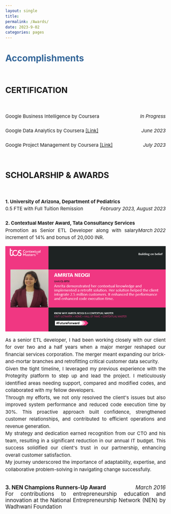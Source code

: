 ```yaml
---
layout: single
title: 
permalink: /Awards/
date: 2023-9-02
categories: pages
---
```


<style>
    .image-container {
        display: flex;
        justify-content: center;
    }
    
    .project-image {
        width: 300px; /* Adjust the width as needed */
        height: 300px; /* Adjust the height as needed */
        margin: 10px; /* Add some margin between images */
    }
   /* Style for the title */
    h1 {
        color:  #336699; /* Change the title text color to blue */
    }
</style>

<!-- Title of the page in blue -->
<h1>Accomplishments</h1>
  

   <div style="text-align: justify; font-size: 17px;">     
    <h2><strong><br>CERTIFICATION</strong></h2><br>                
    <p style="line-height: 1.5; font-size: 15px;">
      Google Business Intelligence by Coursera
      <i><span style="float: right;">In Progress</span></i><br><br>
      Google Data Analytics by Coursera
      <a href="https://www.coursera.org/account/accomplishments/specialization/certificate/EMEK5BC3QWPA">[Link]</a><i><span style="float: right;">June 2023</span></i> <br><br>
      Google Project Management by Coursera
      <a href="https://www.coursera.org/account/accomplishments/specialization/certificate/UCSV3HVH4LQL">[Link]</a><i><span style="float: right;">July 2023</span></i> <br>                
    </p>
   </div>                                                                  

   <div style="text-align: justify; font-size: 17px;">     
    <h2><strong><br>SCHOLARSHIP & AWARDS</strong></h2><br>                 
    <p style="line-height: 1.5; font-size: 15px;">
      <strong>1. University of Arizona, Department of Pediatrics&nbsp;&nbsp;&nbsp;&nbsp;&nbsp;&nbsp;</strong> <i><span style="float: right;">February 2023, August 2023</span></i>
      <br>
      0.5 FTE with Full Tuition Remission <br><br>
      <strong>2. Contextual Master Award, Tata Consultancy Services&nbsp;&nbsp;&nbsp;&nbsp;&nbsp;&nbsp; </strong> <i><span style="float: right;">March 2022</span></i>
      <br>
      Promotion as Senior ETL Developer along with salary increment of 14% and bonus of 20,000 INR. <br>
      <div class="image-container"><img src="/assets/images/contexual_master.PNG" alt="Project Image"> </div>
      <p style="line-height: 1.5; font-size: 15px;">As a senior ETL developer, I had been working closely with our client for over two and a half years when a major merger reshaped our financial services corporation. The merger meant expanding our brick-and-mortar branches and retrofitting critical customer data security.<br>
      Given the tight timeline, I leveraged my previous experience with the Protegrity platform to step up and lead the project. I meticulously identified areas needing support, compared and modified codes, and collaborated with my fellow developers.<br>
      Through my efforts, we not only resolved the client's issues but also improved system performance and reduced code execution time by 30%. This proactive approach built confidence, strengthened customer relationships, and contributed to efficient operations and revenue generation.<br>
      My strategy and dedication earned recognition from our CTO and his team, resulting in a significant reduction in our annual IT budget. This success solidified our client's trust in our partnership, enhancing overall customer satisfaction.<br>
      My journey underscored the importance of adaptability, expertise, and collaborative problem-solving in navigating change successfully.</p>
      <br>
      <strong>3. NEN Champions Runners-Up Award&nbsp;&nbsp;&nbsp;&nbsp;&nbsp;&nbsp;</strong> 
      <i><span style="float: right;">March 2016</span></i>
      <br>
      For contributions to entrepreneurship education and innovation at the National Entrepreneurship Network (NEN) by Wadhwani Foundation <br>
    </p>
   </div> 